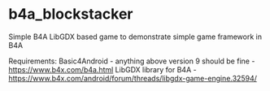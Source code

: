 # b4a_blockstacker
Simple B4A LibGDX based game to demonstrate simple game framework in B4A

Requirements:
Basic4Android - anything above version 9 should be fine - https://www.b4x.com/b4a.html
LibGDX library for B4A - https://www.b4x.com/android/forum/threads/libgdx-game-engine.32594/
